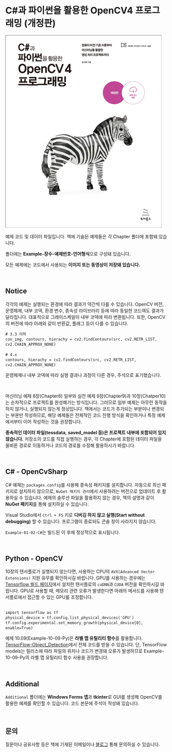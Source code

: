 # C#과 파이썬을 활용한 OpenCV4 프로그래밍 (개정판)

![opencv4-rev.jpg](opencv4-rev.jpg)

예제 코드 및 데이터 파일입니다. 책에 기술된 예제들은 각 Chapter 폴더에 포함돼 있습니다.

폴더에는 **Example-장수-예제번호-언어형식**으로 구성돼 있습니다.

모든 예제에는 코드에서 사용되는 **이미지 또는 동영상이 저장돼 있습니다.**

<br>

## Notice

각각의 예제는 실행되는 환경에 따라 결과가 약간씩 다를 수 있습니다.
OpenCV 버전, 운영체제, 내부 코덱, 환경 변수, 종속성 라이브러리 등에 따라 동일한 코드여도 결과가 달라집니다.
대표적으로 그레이스케일이 내부 코덱에 따라 변환됩니다. 또한, OpenCV의 버전에 따라 아래와 같이 반환값, 플래그 등이 다를 수 있습니다.

```
# 3.3 이하
con_img, contours, hierachy = cv2.findContours(src, cv2.RETR_LIST, cv2.CHAIN_APPROX_NONE)

# 4.x
contours, hierachy = cv2.findContours(src, cv2.RETR_LIST, cv2.CHAIN_APPROX_NONE)
```

운영체제나 내부 코덱에 따라 실행 결과나 과정이 다른 경우, 주석으로 표기했습니다.

<br>

머신러닝 예제 8장(Chapter8) 일부와 실전 예제 9장(Chapter9)과 10장(Chatper10)는 순차적으로 프로젝트를 완성해가는 방식입니다.
그러므로 일부 예제는 아무런 동작을 하지 않거나, 실행되지 않는게 정상입니다.
책에서는 코드가 추가되는 부분이나 변경되는 부분만 작성하므로, 해당 예제들은 전체적인 코드 진행 방식을 확인하거나 특정 예제에서부터 이어 작성하는 것을 권장합니다.

**종속적인 데이터 파일(tessdata, saved_model 등)은 프로젝트 내부에 포함되어 있지 않습니다.**
저장소의 코드를 직접 실행하는 경우, 각 Chapter에 포함된 데이터 파일을 올바른 경로로 이동하거나 코드의 경로를 수정해 활용하시기 바랍니다.

<br>

## C# - OpenCvSharp

C# 예제는 `packages.config`를 사용해 종속성 패키지를 설치합니다.
자동으로 최신 패키지로 설치하지 않으므로, `NuGet 패키지 관리`에서 사용하려는 버전으로 업데이트 후 활용하실 수 있습니다. 
예제의 솔루션 파일을 활용하지 않는 경우, 책의 설명과 같이 **NuGet 패키지**를 통해 설치하실 수 있습니다.

Visual Studio에서 `Ctrl + F5` 키로 **디버깅 하지 않고 실행(Start without debugging)** 할 수 있습니다. 
프로그램이 종료되도 콘솔 창이 사라지지 않습니다.

`Example-01-02-C#`는 빌드된 이 후에 정상적으로 표시됩니다.

<br>

## Python - OpenCV

10장의 텐서플로가 실행되지 않는다면, 사용하는 CPU의 `AVX(Advanced Vector Extensions)` 지원 유무를 확인하시길 바랍니다.
GPU를 사용하는 경우에는 [Tensorflow 빌드 페이지](https://www.tensorflow.org/install/source_windows#gpu)에서 설치한 텐서플로의 `cuDNN`과 `CUDA` 버전을 확인하시길 바랍니다.
GPU로 사용할 때, 메모리 관련 오류가 발생한다면 아래의 메서드를 사용해 텐서플로에서 접근할 수 있는 GPU를 조정합니다.

```

import tensorflow as tf
physical_device = tf.config.list_physical_devices('GPU')
tf.config.experimental.set_memory_growth(physical_device[0], enable=True)

```

예제 10.09(Example-10-09-Py)은 **라벨 맵 유틸리티 함수**를 활용합니다. [TensorFlow-Object_Detection](https://github.com/tensorflow/models/tree/e6ce8cddd6a8b62922f07b632324903764f14855/research/object_detection)에서 전체 코드를 받을 수 있습니다.
단, TensorFlow models는 릴리스에 따라 파일의 위치나 코드가 변경돼 오류가 발생하므로 Example-10-09-Py의 라벨 맵 유틸리티 함수 사용을 권장합니다.

<br>

## Additional

`Additional` 폴더에는 **Windows Forms 앱**과 **tkinter**로 GUI를 생성해 OpenCV를 활용한 예제를 확인할 수 있습니다.
코드 본문에 주석이 작성돼 있습니다.

<br>

## 문의

질문이나 공유사항 등은 책에 기재된 이메일이나 [블로그](https://076923.github.io/) 통해 문의하실 수 있습니다.
